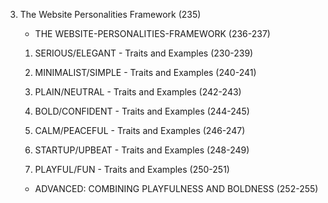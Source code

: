 <!-- ^This notes are to be use with the provided slides -->

3. The Website Personalities Framework (235)

   - THE WEBSITE-PERSONALITIES-FRAMEWORK (236-237)

   1. SERIOUS/ELEGANT - Traits and Examples (230-239)

   2. MINIMALIST/SIMPLE - Traits and Examples (240-241)

   3. PLAIN/NEUTRAL - Traits and Examples (242-243)

   4. BOLD/CONFIDENT - Traits and Examples (244-245)

   5. CALM/PEACEFUL - Traits and Examples (246-247)

   6. STARTUP/UPBEAT - Traits and Examples (248-249)

   7. PLAYFUL/FUN - Traits and Examples (250-251)

   - ADVANCED: COMBINING PLAYFULNESS AND BOLDNESS (252-255)
